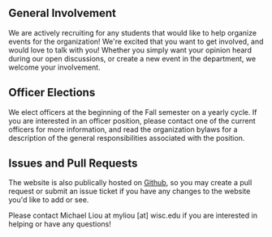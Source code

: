 ## General Involvement

We are actively recruiting for any students that would like to help organize events for the organization! We're excited that you want to get involved, and would love to talk with you! Whether you simply want your opinion heard during our open discussions, or create a new event in the department, we welcome your involvement.

## Officer Elections

We elect officers at the beginning of the Fall semester on a yearly cycle. If you are interested in an officer position, please contact one of the current officers for more information, and read the organization bylaws for a description of the general responsibilities associated with the position.

## Issues and Pull Requests

The website is also publically hosted on [Github](https://github.com/lioumens/UW-SGSA-Website), so you may create a pull request or submit an issue ticket if you have any changes to the website you'd like to add or see.

Please contact Michael Liou at myliou [at] wisc.edu if you are interested in helping or have any questions!


